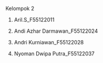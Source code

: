 Kelompok 2

1. Aril.S_F55122011

2. Andi Azhar Darmawan_F55122024

3. Andri Kurniawan_F55122028

4. Nyoman Dwipa Putra_F55122037
